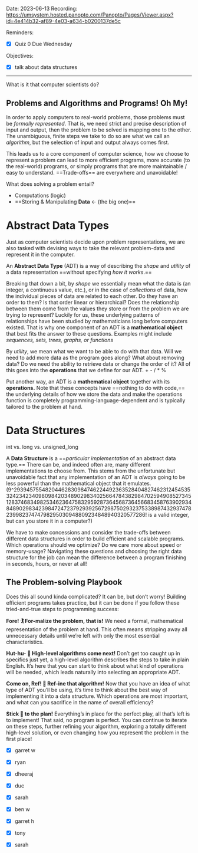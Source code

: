 

Date: 2023-06-13
Recording: https://umsystem.hosted.panopto.com/Panopto/Pages/Viewer.aspx?id=4e414b32-af89-4e03-a634-b0200137de5c

Reminders:
* [x] Quiz 0 Due Wednesday

Objectives:
* [x] talk about data structures

---

What is it that computer scientists do?

## Problems and Algorithms and Programs! Oh My!

In order to apply computers to real-world problems, those problems must be _formally represented_. That is, we need strict and precise description of input and output, then the problem to be solved is mapping one to the other. The unambiguous, finite steps we take to do so are what we call an _algorithm_, but the selection of input and output always comes first.

This leads us to a core component of computer science, how we choose to represent a problem can lead to more efficient programs, more accurate (to the real-world) programs, or simply programs that are more maintainable / easy to understand. ==Trade-offs== are everywhere and unavoidable!

What does solving a problem entail?
* Computations (logic)
* ==Storing & Manipulating **Data** <- (the big one)==


# Abstract Data Types

Just as computer scientists decide upon problem representations, we are also tasked with devising ways to take the relevant problem-data and represent it in the computer. 

An **Abstract Data Type** (ADT) is a way of describing the _shape_ and _utility_ of a data representation ==without specifying _how it works_.==

Breaking that down a bit, by _shape_ we essentially mean what the data is (an integer, a continuous value, etc.), or in the case of _collections_ of data, how the individual pieces of data are related to each other. Do they have an order to them? Is that order linear or hierarchical? Does the relationship between them come from the values they store or from the problem we are trying to represent? Luckily for us, these underlying patterns of relationships have been studied by mathematicians long before computers existed. That is why one component of an ADT is a **mathematical object** that best fits the answer to these questions. Examples might include _sequences, sets, trees, graphs, or functions_

By _utility_, we mean what we want to be able to do with that data. Will we need to add more data as the program goes along? What about removing data? Do we need the ability to retrieve data or change the order of it? All of this goes into the **operations** that we define for our ADT. + - / * %

Put another way, an ADT is a **mathematical object** together with its **operations.** Note that these concepts have ==nothing to do with code,== the underlying details of how we store the data and make the operations function is completely programming-language-dependent and is typically tailored to the problem at hand.

# Data Structures

int vs. long vs. unsigned_long

A **Data Structure** is a ==_particular implementation_ of an abstract data type.== There can be, and indeed often are, many different implementations to choose from. This stems from the unfortunate but unavoidable fact that any implementation of an ADT is _always_ going to be less powerful than the mathematical object that it emulates.  (9^293945755482044628309847462244923635284048274623124545353242342340980984203489029834025664784382984702594908527345128374683498253462364758329592873645687364566834587639029348489029834239847247237929392567298750293237533898743293747823998237474798295030948809234848940320577286! is a valid integer, but can you store it in a computer?)

We have to make concessions and consider the trade-offs between different data structures in order to build efficient and scalable programs. Which operations should we optimize? Do we care more about speed or memory-usage? Navigating these questions and choosing the right data structure for the job can mean the difference between a program finishing in seconds, hours, or never at all! 

## The Problem-solving Playbook

Does this all sound kinda complicated? It can be, but don’t worry! Building efficient programs takes practice, but it can be done if you follow these tried-and-true steps to programming success:

**Fore! 🏌️ For-malize the problem, that is!** We need a formal, mathematical representation of the problem at hand. This often means stripping away all unnecessary details until we’re left with only the most essential characteristics.

**Hut-hu- 🏈 High-level algorithms come next!** Don’t get too caught up in specifics just yet, a high-level algorithm describes the steps to take in plain English. It’s here that you can start to think about what kind of operations will be needed, which leads naturally into selecting an appropriate ADT.

**Come on, Ref! 🏁 Ref-ine that algorithm!** Now that you have an idea of what type of ADT you’ll be using, it’s time to think about the best way of implementing it into a data structure. Which operations are most important, and what can you sacrifice in the name of overall efficiency?

**Stick 🏒 to the plan!** Everything’s in place for the perfect play, all that’s left is to implement! That said, no program is perfect. You can continue to iterate on these steps, further refining your algorithm, exploring a totally different high-level solution, or even changing how you represent the problem in the first place!

* [x] garret w
* [x] ryan
* [x] dheeraj
* [x] duc
* [x] sarah
* [x] ben w
* [x] garret h
* [x] tony
* [x] sarah
      

